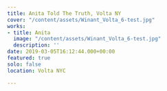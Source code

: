 ```yaml
---
title: Anita Told The Truth, Volta NY
cover: "/content/assets/Winant_Volta_6-test.jpg"
works:
- title: Anita
  image: "/content/assets/Winant_Volta_6-test.jpg"
  description: ''
date: 2019-03-05T16:12:44.000+00:00
featured: true
solo: false
location: Volta NYC

---
```

